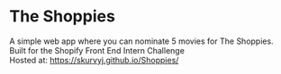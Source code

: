# The Shoppies
A simple web app where you can nominate 5 movies for The Shoppies. <br/>
Built for the Shopify Front End Intern Challenge <br/>
Hosted at: https://skurvyj.github.io/Shoppies/